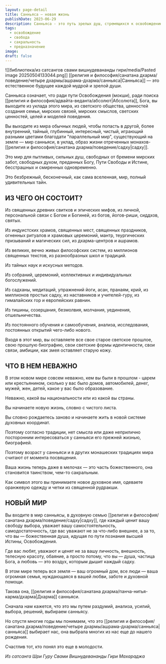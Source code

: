 ```yaml
---
layout: page-detail
title: Санньяса – новая жизнь
publishDate: 2023-06-29
description: Санньяса - это путь зрелых душ, стремящихся к освобождению, выходящих за пределы мирских ценностей ради поиска Абсолюта. В мире санньяси неважно прошлое, статус или национальность - здесь ценится только духовная свобода, самостоятельность и путь к истине. Жизнь становится частью сакрального, а санньяса воспринимается как высший выбор души, ведущий к новой духовной семье и истинной свободе.
tags:
  - освобождение
  - свобода
  - сакральность
  - предназначение
image: 
draft: false
---
```

![[библиотека/из сатсангов свами вишнудевананды гири/media/Pasted image 20250504133044.png]]
 [[религия и философия/санатана дхарма/поведение/четыре дхармы/ашрама-дхарма/санньяса|Санньяса]] — это естественное будущее каждой мудрой и зрелой души.

 Санньяса означает, что ради пути Освобождения (мокши), ради поиска [[религия и философия/адвайта-веданта/абсолют|Абсолюта]], Бога, вы выходите из уклада этого мира, из светского общества, ценностей создания семьи, мирских связей, мирских смыслов, светских ценностей, целей и моделей поведения.

 Вы выходите из мира обычных людей, чтобы попасть в другой, более внутренний, тайный, глубинный, интересный, чистый, играющий разными цветами благодати "параллельный мир", существующий на земле — мир санньяси, в уклад, образ жизни отреченных монахов-[[религия и философия/санатана дхарма/поведение/садху|садху]].

 Это мир для пытливых, сильных душ, свободных от бремени мирских забот, свободных духом, преданных Богу, Пути Свободы и Истине, бесстрашных и смиренных одновременно.

 Это безбрежный, бесконечный, как сама вселенная, мир, полный удивительных тайн.

  
## **ИЗ ЧЕГО ОН СОСТОИТ?** 
 Из священных древних свитков и эпических мифов, из личной, персональной связи с Богом и Богиней, из богов, йогов-риши, сиддхов, святых.

 Из индуистских храмов, священных мест, священных праздников, огненных ритуалов и храмовых церемоний, мантр, теургических призываний и магических сил, из дхарма-центров и ашрамов.

 Из великих, вечно живых философских систем, из миллионов священных текстов, из разнообразных школ и традиций.

 Из тайных наук и искусных методов.

 Из собраний, церемоний, коллективных и индивидуальных богослужений.

 Из садханы, медитаций, упражнений йоги, асан, пранаям, крий, из миллионов простых садху, из наставников и учителей-гуру, из гималайских гор и европейских равнин.

 Из тишины, созерцания, безмолвия, молчания, уединения, отшельничества.

 Из постоянного обучения и самообучения, анализа, исследования, постоянных открытий чего-либо нового.

 Входя в этот мир, вы оставляете все свое старое светское прошлое, свою прошлую биографию, свои светские формы идентичности, свои связи, амбиции, как змея оставляет старую кожу.

  
## **ЧТО В НЕМ НЕВАЖНО** 
 В этом новом мире совсем неважно, кем вы были в прошлом - царем или крестьянином, сколько у вас было домов, автомобилей, денег, мужей, жен, детей, какое у вас было образование.

 Неважно, какой вы национальности или из какой вы страны.

 Вы начинаете новую жизнь, словно с чистого листа.

 Вы словно рождаетесь заново и начинаете жить в новой системе духовных координат.

 Поэтому согласно традиции, нет смысла или даже неприлично посторонним интересоваться у санньяси его прежней жизнью, биографией.

 Поэтому возраст у санньяси и в других монашеских традициях мира считают от момента посвящения.

 Ваша жизнь теперь даже в мелочах — это часть божественного, она становится таинством, чем-то сакральным.

 Как символ этого вы принимаете новое духовное имя, одеваете оранжевую одежду и четки из священной рудракши.

  
## **НОВЫЙ МИР** 
 Вы входите в мир санньясы, в духовную семью [[религия и философия/санатана дхарма/поведение/садху|садху]], где каждый ценит вашу свободу выбора, уважает вашу самостоятельность, самодостаточность, где вас уважают не за что-либо внешнее, а за то, что вы — божественная душа, идущая по пути познания высшей Истины, Освобождения.

 Где вас любят, уважают и ценят не за вашу личность, внешность, телесную красоту, обаяние, а просто потому, что вы — душа, частица Бога, а любовь — это воздух, которым дышит каждый садху.

 В этом мире теперь вся земля — ваш огромный дом, все люди — ваша огромная семья, нуждающаяся в вашей любви, заботе и духовной помощи.

 Такова она, [[религия и философия/санатана дхарма/панча-нитья-карма/дхарма|Дхарма]] санньяси.

 Сначала нам кажется, что это мы путем раздумий, анализа, усилий, выбора, решений, выбираем санньясу.

 Но спустя многие годы мы понимаем, что это [[религия и философия/санатана дхарма/поведение/четыре дхармы/ашрама-дхарма/санньяса|санньяса]] выбирает нас, она выбрала многих из нас еще до нашего рождения.

 Счастлив тот, кто понял это еще в молодости.

*Из сатсанга Шри Гуру Свами Вишнудевананды Гири Махараджа*

  
